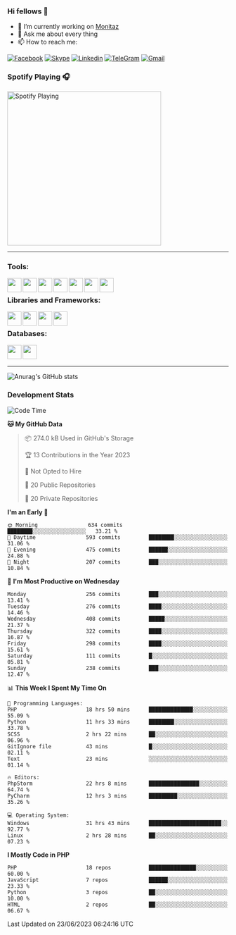 ### Hi fellows 👋
- 🔭 I’m currently working on [Monitaz](https://monitaz.com/)
- 💬 Ask me about every thing
- 📫 How to reach me:

[![Facebook](https://img.shields.io/badge/Facebook-0000FF?logo=facebook&logoColor=white)](https://www.facebook.com/le.dat155)
[![Skype](https://img.shields.io/badge/Skype-blue?logo=skype&logoColor=white)](https://join.skype.com/invite/lr2sd8ZndbWr)
[![Linkedin](https://img.shields.io/badge/LinkedIn-0A66C2?logo=linkedin)](https://www.linkedin.com/in/ti%E1%BA%BFn-%C4%91%E1%BA%A1t-l%C3%AA-ba267a232/)
[![TeleGram](https://img.shields.io/badge/telegram-EF0EFF?logo=telegram)](https://t.me/subibi1505)
[![Gmail](https://img.shields.io/badge/Gmail-green?logo=gmail)](mailto:tiendat15599.dev@gmail.com)

### Spotify Playing 🎧
[<img src="https://tiendat-spotify.vercel.app/api/spotify" alt="Spotify Playing" width="350" />](https://open.spotify.com/user/21wi7t5t4zyugx5mgetrdo7xa)

---

### Tools:
<img align='left' height="32" width="32" src="https://upload.wikimedia.org/wikipedia/commons/thumb/c/c9/PhpStorm_Icon.svg/2048px-PhpStorm_Icon.svg.png">
<img align='left' height="32" width="32" src="https://upload.wikimedia.org/wikipedia/commons/thumb/1/1d/PyCharm_Icon.svg/1200px-PyCharm_Icon.svg.png">
<img align='left' height="32" width="32" src="https://cdn2.iconfinder.com/data/icons/pack1-baco-flurry-icons-style/512/XAMPP.png">
<img align='left' height="32" width="32" src="https://www.docker.com/wp-content/uploads/2022/03/vertical-logo-monochromatic.png">
<img align='left' height="32" width="32" src="https://www.mamp.info/images/icons/mamp-pro.png">
<img align='left' height="32" width="32" src="https://www.puttygen.com/wp-content/uploads/2019/05/Termius.png">
<img align='left' height="32" width="32" src="https://1475031.s21i.faiusr.com/4/1/ABUIABAEGAAg3dWc8AUoq7a8hAIwgAg4gAg.png">
<br>

### Libraries and Frameworks:
<img align='left' height="32" width="32" src="https://i0.wp.com/phocode.com/wp-content/uploads/2019/11/scrapyLogo.png?fit=300%2C300&ssl=1&w=640">
<img align='left' height="32" width="32" src="https://upload.wikimedia.org/wikipedia/commons/thumb/9/9a/Laravel.svg/985px-Laravel.svg.png">
<img align='left' height="32" width="32" src="https://cdn.worldvectorlogo.com/logos/codeigniter.svg">
<img align='left' height="32" width="32" src="https://upload.wikimedia.org/wikipedia/commons/thumb/e/ea/Zend-framework.svg/2560px-Zend-framework.svg.png">
<br>

### Databases:
<img align='left' height="32" width="32" src="https://download.logo.wine/logo/MySQL/MySQL-Logo.wine.png">
<img align='left' height="32" width="32" src="https://seeklogo.com/images/E/elasticsearch-logo-C75C4578EC-seeklogo.com.png">

<br>
<br>

---
![Anurag's GitHub stats](https://github-readme-stats.vercel.app/api?username=tiendat15599&show_icons=true&theme=tokyonight)
### Development Stats


<!--START_SECTION:waka-->
![Code Time](http://img.shields.io/badge/Code%20Time-158%20hrs%2026%20mins-blue)

**🐱 My GitHub Data** 

> 📦 274.0 kB Used in GitHub's Storage 
 > 
> 🏆 13 Contributions in the Year 2023
 > 
> 🚫 Not Opted to Hire
 > 
> 📜 20 Public Repositories 
 > 
> 🔑 20 Private Repositories 
 > 
**I'm an Early 🐤** 

```text
🌞 Morning                634 commits         ████████░░░░░░░░░░░░░░░░░   33.21 % 
🌆 Daytime                593 commits         ████████░░░░░░░░░░░░░░░░░   31.06 % 
🌃 Evening                475 commits         ██████░░░░░░░░░░░░░░░░░░░   24.88 % 
🌙 Night                  207 commits         ███░░░░░░░░░░░░░░░░░░░░░░   10.84 % 
```
📅 **I'm Most Productive on Wednesday** 

```text
Monday                   256 commits         ███░░░░░░░░░░░░░░░░░░░░░░   13.41 % 
Tuesday                  276 commits         ████░░░░░░░░░░░░░░░░░░░░░   14.46 % 
Wednesday                408 commits         █████░░░░░░░░░░░░░░░░░░░░   21.37 % 
Thursday                 322 commits         ████░░░░░░░░░░░░░░░░░░░░░   16.87 % 
Friday                   298 commits         ████░░░░░░░░░░░░░░░░░░░░░   15.61 % 
Saturday                 111 commits         █░░░░░░░░░░░░░░░░░░░░░░░░   05.81 % 
Sunday                   238 commits         ███░░░░░░░░░░░░░░░░░░░░░░   12.47 % 
```


📊 **This Week I Spent My Time On** 

```text
💬 Programming Languages: 
PHP                      18 hrs 50 mins      ██████████████░░░░░░░░░░░   55.09 % 
Python                   11 hrs 33 mins      ████████░░░░░░░░░░░░░░░░░   33.78 % 
SCSS                     2 hrs 22 mins       ██░░░░░░░░░░░░░░░░░░░░░░░   06.96 % 
GitIgnore file           43 mins             █░░░░░░░░░░░░░░░░░░░░░░░░   02.11 % 
Text                     23 mins             ░░░░░░░░░░░░░░░░░░░░░░░░░   01.14 % 

🔥 Editors: 
PhpStorm                 22 hrs 8 mins       ████████████████░░░░░░░░░   64.74 % 
PyCharm                  12 hrs 3 mins       █████████░░░░░░░░░░░░░░░░   35.26 % 

💻 Operating System: 
Windows                  31 hrs 43 mins      ███████████████████████░░   92.77 % 
Linux                    2 hrs 28 mins       ██░░░░░░░░░░░░░░░░░░░░░░░   07.23 % 
```

**I Mostly Code in PHP** 

```text
PHP                      18 repos            ███████████████░░░░░░░░░░   60.00 % 
JavaScript               7 repos             ██████░░░░░░░░░░░░░░░░░░░   23.33 % 
Python                   3 repos             ██░░░░░░░░░░░░░░░░░░░░░░░   10.00 % 
HTML                     2 repos             ██░░░░░░░░░░░░░░░░░░░░░░░   06.67 % 
```




 Last Updated on 23/06/2023 06:24:16 UTC
<!--END_SECTION:waka-->
